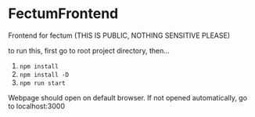 # FectumFrontend
Frontend for fectum (THIS IS PUBLIC, NOTHING SENSITIVE PLEASE)

to run this, first go to root project directory, then...
1. `npm install`
2. `npm install -D` 
3. `npm run start`

Webpage should open on default browser.  If not opened automatically, go to localhost:3000

